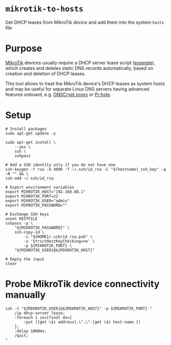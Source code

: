 # `mikrotik-to-hosts`
Get DHCP leases from MikroTik device and add them into the system `hosts` file

# Purpose
[MikroTik](https://mikrotik.com/) devices usually require a DHCP server lease script 
([example](https://blog.pessoft.com/2019/09/06/mikrotik-script-automatic-dns-records-from-dhcp-leases/)), 
which creates and deletes static DNS records automatically, 
based on creation and deletion of DHCP leases. 

This tool allows to treat the MikroTik device's DHCP leases as system hosts 
and may be useful for separate Linux DNS servers having advanced features onboard, 
e.g. [DNSCrypt proxy](https://github.com/DNSCrypt/dnscrypt-proxy) or
[Pi-hole](https://github.com/pi-hole/pi-hole).

# Setup

```shell script
# Install packages
sudo apt-get update -y

sudo apt-get install \
    --yes \
    ssh \
    sshpass

# Add a SSH identity only if you do not have one
ssh-keygen -t rsa -b 4096 -f ~/.ssh/id_rsa -C "$(hostname)_ssh_key" -q -N "" && \
ssh-add ~/.ssh/id_rsa

# Export environment variables
export MIKROTIK_HOST="192.168.88.1"
export MIKROTIK_PORT=22
export MIKROTIK_USER="admin"
export MIKROTIK_PASSWORD=""

# Exchange SSH keys
unset HISTFILE
sshpass -p \
    "${MIKROTIK_PASSWORD}" \
    ssh-copy-id \
        -i "${HOME}/.ssh/id_rsa.pub" \
        -o 'StrictHostKeyChecking=no' \
        -p ${MIKROTIK_PORT} \
    "${MIKROTIK_USER}@${MIKROTIK_HOST}"

# Empty the input
clear
```

# Probe MikroTik device connectivity manually

```shell script
ssh -t "${MIKROTIK_USER}@${MIKROTIK_HOST}" -p ${MIKROTIK_PORT} "
    /ip dhcp-server lease; 
    :foreach i in=[find] do={ 
        :put ([get \$i address].\",\".[get \$i host-name ])
    }; 
    :delay 1000ms;
    /quit;
"
```
